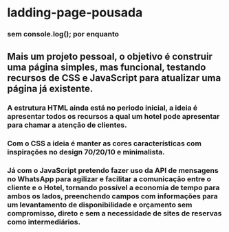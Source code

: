 # ladding-page-pousada
### sem console.log(); por enquanto

## Mais um projeto pessoal, o objetivo é construir uma página simples, mas funcional, testando recursos de CSS e JavaScript para atualizar uma página já existente.

### A estrutura HTML ainda está no periodo inicial, a ideia é apresentar todos os recursos a qual um hotel pode apresentar para chamar a atenção de clientes.

### Com o CSS a ideia é manter as cores características com inspirações no design 70/20/10 e minimalista.

### Já com o JavaScript pretendo fazer uso da API de mensagens no WhatsApp para agilizar e facilitar a comunicação entre o cliente e o Hotel, tornando possível a economia de tempo para ambos os lados, preenchendo campos com informações para um levantamento de disponibilidade e orçamento sem compromisso, direto e sem a necessidade de sites de reservas como intermediários.
